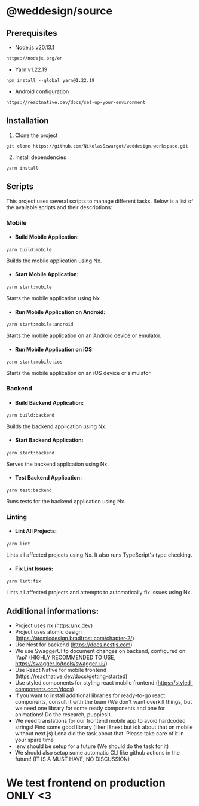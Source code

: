 # @weddesign/source

## Prerequisites

- Node.js v20.13.1

```https://nodejs.org/en```

- Yarn v1.22.19

```npm install --global yarn@1.22.19```

- Android configuration

```https://reactnative.dev/docs/set-up-your-environment```

## Installation
1. Clone the project

```git clone https://github.com/NikolasSzwargot/weddesign.workspace.git```

2. Install dependencies

```yarn install```

## Scripts
This project uses several scripts to manage different tasks. Below is a list of the available scripts and their descriptions:

### Mobile
- #### Build Mobile Application:

```yarn build:mobile```

  Builds the mobile application using Nx.

- #### Start Mobile Application:

```yarn start:mobile```

  Starts the mobile application using Nx.

- #### Run Mobile Application on Android:

```yarn start:mobile:android```

  Starts the mobile application on an Android device or emulator.

- #### Run Mobile Application on iOS:

```yarn start:mobile:ios```

Starts the mobile application on an iOS device or simulator.

### Backend
- #### Build Backend Application:

```yarn build:backend```

Builds the backend application using Nx.

- #### Start Backend Application:

```yarn start:backend```

Serves the backend application using Nx.

- #### Test Backend Application:

```yarn test:backend```

Runs tests for the backend application using Nx.

### Linting
- #### Lint All Projects:

```yarn lint```

Lints all affected projects using Nx. It also runs TypeScript's type checking.

- #### Fix Lint Issues:

```yarn lint:fix``` 

Lints all affected projects and attempts to automatically fix issues using Nx.

## Additional informations:

- Project uses nx (https://nx.dev)
- Project uses atomic design (https://atomicdesign.bradfrost.com/chapter-2/)
- Use Nest for backend (https://docs.nestjs.com)
- We use SwaggerUI to document changes on backend, configured on '/api' (HIGHLY RECOMMENDED TO USE, https://swagger.io/tools/swagger-ui/) 
- Use React Native for mobile frontend (https://reactnative.dev/docs/getting-started)
- Use styled components for styling react mobile frontend (https://styled-components.com/docs)
- If you want to install additional libraries for ready-to-go react components, consult it with the team (We don't want overkill things, but we need one library for some ready components and one for animations! Do the research, puppies!).
- We need translations for our frontend mobile app to avoid hardcoded strings! Find some good library (liker I8next but idk about that on mobile without next.js) Lena did the task about that. Please take care of it in your spare time
- .env should be setup for a future (We should do the task for it)
- We should also setup some automatic CLI like github actions in the future! (IT IS A MUST HAVE, NO DISCUSSION)
# We test frontend on production ONLY <3
